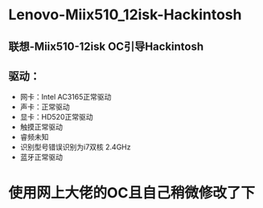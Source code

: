 # Lenovo-Miix510_12isk-Hackintosh
## 联想-Miix510-12isk OC引导Hackintosh
## 驱动：
* 网卡：Intel AC3165正常驱动
* 声卡：正常驱动
* 显卡：HD520正常驱动
* 触摸正常驱动
* 睿频未知
* 识别型号错误识别为i7双核 2.4GHz
* 蓝牙正常驱动
# 使用网上大佬的OC且自己稍微修改了下

